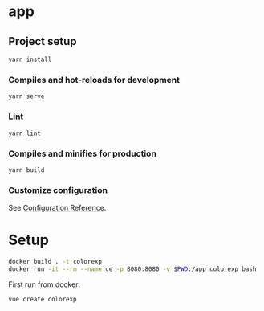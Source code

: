 # app

## Project setup
```
yarn install
```

### Compiles and hot-reloads for development
```
yarn serve
```

### Lint
```
yarn lint
```

### Compiles and minifies for production
```
yarn build
```

### Customize configuration
See [Configuration Reference](https://cli.vuejs.org/config/).

# Setup
```bash
docker build . -t colorexp
docker run -it --rm --name ce -p 8080:8080 -v $PWD:/app colorexp bash
```

First run from docker:
```
vue create colorexp
```